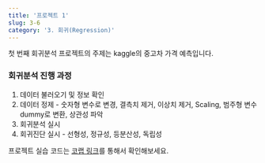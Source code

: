 ```yaml
---
title: '프로젝트 1'
slug: 3-6
category: '3. 회귀(Regression)'
---
```


첫 번째 회귀분석 프로젝트의 주제는 kaggle의 중고차 가격 예측입니다.

### 회귀분석 진행 과정

1. 데이터 불러오기 및 정보 확인
2. 데이터 정제 - 숫자형 변수로 변경, 결측치 제거, 이상치 제거, Scaling, 범주형 변수 dummy로 변환, 상관성 파악
3. 회귀분석 실시
4. 회귀진단 실시 - 선형성, 정규성, 등분산성, 독립성

프로젝트 실습 코드는 [코랩 링크](https://colab.research.google.com/drive/15ONbuLEBeeD9XoMWUoNmtQj90gblhjIx)를 통해서 확인해보세요. 


